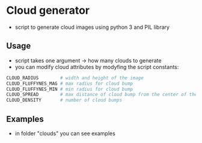 # Cloud generator

 - script to generate cloud images using python 3 and PIL library

## Usage
 
 - script takes one argument -> how many clouds to generate
 - you can modify cloud attributes by modyfing the script constants:
```python
CLOUD_RADIUS        # width and height of the image
CLOUD_FLUFFYNES_MAG # max radius for cloud bump
CLOUD_FLUFFYNES_MIN # min radius for cloud bump
CLOUD_SPREAD        # max distance of cloud bump from the center of the image
CLOUD_DENSITY       # number of cloud bumps
```

## Examples

 - in folder "clouds" you can see examples

